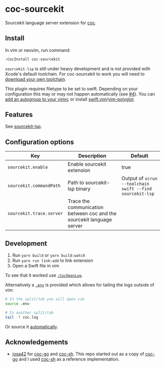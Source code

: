 # coc-sourcekit

Sourcekit language server extension for [coc].

[coc]: https://github.com/neoclide/coc.nvim

## Install

In vim or neovim, run command:

```sh
:CocInstall coc-sourcekit
```

`sourcekit-lsp` is still under heavy development and is not provided with Xcode's default toolchain. For coc-sourcekit to work you will need to [download your own toolchain](https://github.com/apple/sourcekit-lsp#getting-started).

This plugin requires filetype to be set to swift. Depending on your configuration this may or may not happen automatically (see [#4](https://github.com/klaaspieter/coc-sourcekit/issues/4)). You can [add an autogroup to your vimrc](https://github.com/keith/swift.vim/blob/c4053da88208cef5a32a5862694d36b73f6ce310/ftdetect/swift.vim#L1) or install [swift.vim](https://github.com/keith/swift.vim)/[vim-polyglot](https://github.com/sheerun/vim-polyglot).

## Features

See [sourcekit-lsp].

[sourcekit-lsp]: https://github.com/apple/sourcekit-lsp


## Configuration options

|Key|Description|Default|
|----|------------|-----|
|`sourcekit.enable`|Enable sourcekit extension|true|
|`sourcekit.commandPath`|Path to sourcekit-lsp binary|Output of `xcrun --toolchain swift --find sourcekit-lsp`|
|`sourcekit.trace.server`|Trace the communication between coc and the sourcekit language server|

## Development

1. Run `yarn build` or `yarn build:watch`
2. Run `yarn run link:add` to link extension
3. Open a Swift file in vim

To see that it worked use [`:CocOpenLog`].


Alternatively a [`.env`](.env) is provided which allows for tailing the logs outside of vim:

```sh
# In the split/tab you will open vim
source .env

# In another split/tab
tail -f coc.log
```

Or source it [automatically](https://github.com/klaaspieter/dotfiles/blob/5c2c1a6fa1a6f9ccc9031c3dc8de2ea9a3c4fdb0/zshrc#L327-L334).

[`:CocOpenLog`]: https://github.com/neoclide/coc.nvim/blob/db5ffd2ff0d766c2cfbd711898e8a3f5736e038c/doc/coc.txt#L1659

## Acknowledgements

- [josa42] for [coc-go] and [coc-sh]. This repo started out as a copy of [coc-go] and I used [coc-sh] as a reference implementation.

[josa42]: https://github.com/josa42
[coc-go]: https://github.com/josa42/coc-go
[coc-sh]: https://github.com/josa42/coc-sh
